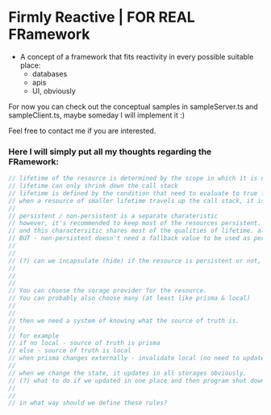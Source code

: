 # Firmly Reactive | FOR REAL FRamework

- A concept of a framework that fits reactivity in every possible suitable place:
  - databases
  - apis
  - UI, obviously

For now you can check out the conceptual samples in sampleServer.ts and sampleClient.ts, maybe someday I will implement it :)

Feel free to contact me if you are interested.

### Here I will simply put all my thoughts regarding the FRamework:
```ts
// lifetime of the resource is determined by the scope in which it is declared
// lifetime can only shrink down the call stack
// lifetime is defined by the condition that need to evaluate to true for the resource to be available
// when a resource of smaller lifetime travels up the call stack, it is enriched by the 'fallback' values that will be used when the resource doesn't exist.
//
// persistent / non-persistent is a separate charateristic
// however, it's recommended to keep most of the resources persistent.
// and this charactersitic shares most of the qualities of lifetime. also travels only monodirectionally
// BUT - non-persistent doesn't need a fallback value to be used as persistent, because anyway it can be used only when the program is running
//
//
// (?) can we incapsulate (hide) if the resource is persistent or not, from the users?
//
//
//
// You can choose the sorage provider for the resource. 
// You can probably also choose many (at least like prisma & local)
//
//
// then we need a system of knowing what the source of truth is.
//
// for example
// if no local - source of truth is prisma
// else - source of truth is local
// when prisma changes externally - invalidate local (no need to update yet)
//
// when we change the state, it updates in all storages obviously.
// (?) what to do if we updated in one place and then program shut down
//
//
// in what way should we define these rules?
```